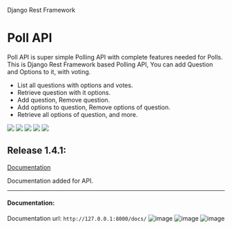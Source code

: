 Django Rest Framework


# Poll API

Poll API is super simple Polling API with complete features needed for Polls.
This is Django Rest Framework based Polling API, You can add Question and Options to it, with voting.
- List all questions with options and votes.
- Retrieve question with it options.
- Add question, Remove question.
- Add options to question, Remove options of question.
- Retrieve all options of question, and more.

![](https://img.shields.io/badge/Django-4.1.7-green)
![](https://img.shields.io/badge/DRF-3.14.0-green)
![](https://img.shields.io/badge/Python-3.11.1-lightgreen)
![](https://github.com/4yub1k/djblog/actions/workflows/myBlog.yml/badge.svg)
![](https://img.shields.io/badge/Release-0.1.1-orange)

## Release 1.4.1:
  [Documentation](#documentation)
  
  Documentation added for API. 


<hr>

#### Documentation:
Documentation url: 
```http://127.0.0.1:8000/docs/```
![image](https://user-images.githubusercontent.com/45902447/221428625-c2625ebe-7e64-4c00-bab4-fbccf564f4c3.png)
![image](https://user-images.githubusercontent.com/45902447/221428789-5ac65366-5590-4cab-9f89-5713c2fac86f.png)
![image](https://user-images.githubusercontent.com/45902447/221428828-2a296024-239d-4dcc-a4d2-43187ea41d45.png)
